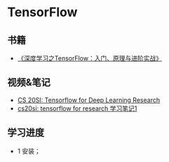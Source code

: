 # TensorFlow
## 书籍
- [《深度学习之TensorFlow：入门、原理与进阶实战》](https://www.amazon.cn/dp/B079MT22XL/ref=sr_1_14?ie=UTF8&qid=1520930234&sr=8-14&keywords=tensorflow)

## 视频&笔记

- [CS 20SI: Tensorflow for Deep Learning Research](https://www.bilibili.com/video/av9156347/?from=search&seid=6905181275544516403)
- [cs20si: tensorflow for research 学习笔记1](https://zhuanlan.zhihu.com/p/28488510)

## 学习进度

- 1 安装；
